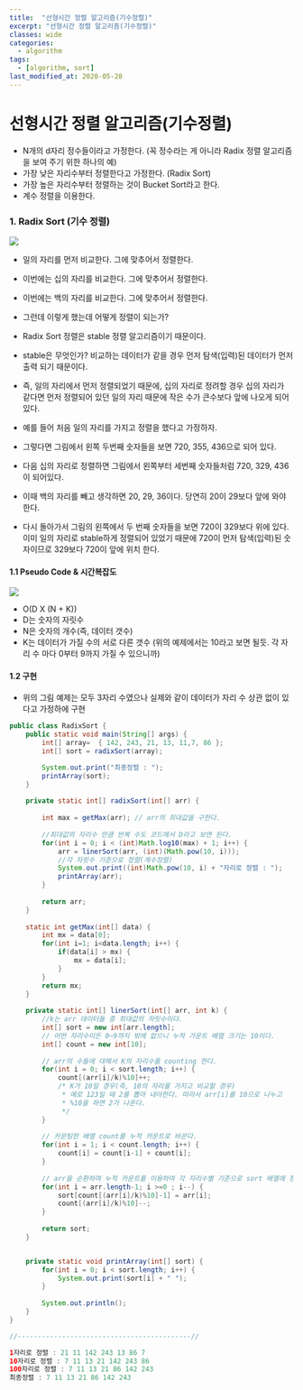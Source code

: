 ```yaml
---
title:  "선형시간 정렬 알고리즘(기수정렬)"
excerpt: "선형시간 정렬 알고리즘(기수정렬)"
classes: wide
categories:
  - algorithm
tags:
  - [algorithm, sort]
last_modified_at: 2020-05-28
---
```




# 선형시간 정렬 알고리즘(기수정렬)

* N개의 d자리 정수들이라고 가정한다. (꼭 정수라는 게 아니라 Radix 정렬 알고리즘을 보여 주기 위한 하나의 예)
* 가장 낮은 자리수부터 정렬한다고 가정한다. (Radix Sort)
* 가장 높은 자리수부터 정렬하는 것이 Bucket Sort라고 한다.
* 계수 정렬을 이용한다.



### 1. Radix Sort (기수 정렬)

![]({{site.url}}/assets/images/algo46.PNG)

* 일의 자리를 먼저 비교한다. 그에 맞추어서 정렬한다.
* 이번에는 십의 자리를 비교한다. 그에 맞추어서 정렬한다.
* 이번에는 백의 자리를 비교한다. 그에 맞추어서 정렬한다.
* 그런데 이렇게 했는데 어떻게 정렬이 되는가?

* Radix Sort 정렬은 stable 정렬 알고리즘이기 때문이다.
* stable은 무엇인가? 비교하는 데이터가 같을 경우 먼저 탐색(입력)된 데이터가 먼저 출력 되기 때문이다.
* 즉, 일의 자리에서 먼저 정렬되었기 때문에, 십의 자리로 정려할 경우 십의 자리가 같다면 먼저 정렬되어 있던 일의 자리 때문에 작은 수가 큰수보다 앞에 나오게 되어 있다.
* 예를 들어 처음 일의 자리를 가지고 정렬을 했다고 가정하자.
* 그렇다면 그림에서 왼쪽 두번째 숫자들을 보면 720, 355, 436으로 되어 있다.
* 다음 십의 자리로 정렬하면 그림에서 왼쪽부터 세번째 숫자들처럼 720, 329, 436이 되어있다.
* 이때 백의 자리를 빼고 생각하면 20, 29, 36이다. 당연히 20이 29보다 앞에 와야 한다.
* 다시 돌아가서 그림의 왼쪽에서 두 번째 숫자들을 보면 720이 329보다 위에 있다. 이미 일의 자리로 stable하게  정렬되어 있었기 때문에 720이 먼저 탐색(입력)된 숫자이므로 329보다 720이 앞에 위치 한다.



#### 1.1 Pseudo Code & 시간복잡도

![]({{site.url}}/assets/images/algo47.PNG)

* O(D X (N + K))
* D는 숫자의 자릿수
* N은 숫자의 개수(즉, 데이터 갯수)
* K는 데이터가 가질 수의 서로 다른 갯수 (위의 예제에서는 10라고 보면 될듯. 각 자리 수 마다 0부터 9까지 가질 수 있으니까)

#### 1.2 구현

* 위의 그림 예제는 모두 3자리 수였으나 실제와 같이 데이터가 자리 수 상관 없이 있다고 가정하에 구현

```java
public class RadixSort {
	public static void main(String[] args) {
		int[] array=  { 142, 243, 21, 13, 11,7, 86 };
		int[] sort = radixSort(array);

		System.out.print("최종정렬 : ");
		printArray(sort);
	}
	
	private static int[] radixSort(int[] arr) {
		
		int max = getMax(arr); // arr의 최대값을 구한다.
		
		//최대값의 자리수 만큼 반복 수도 코드에서 D라고 보면 된다.
		for(int i = 0; i < (int)Math.log10(max) + 1; i++) {
			arr = linerSort(arr, (int)(Math.pow(10, i)));
			//각 자릿수 기준으로 정렬(계수정렬)
			System.out.print((int)Math.pow(10, i) + "자리로 정렬 : ");
			printArray(arr);
		}
		
		return arr;
	}
	
	static int getMax(int[] data) {
		int mx = data[0];
		for(int i=1; i<data.length; i++) {
			if(data[i] > mx) {
				mx = data[i];
			}
		}
		return mx;
	}
	
	private static int[] linerSort(int[] arr, int k) {
		//k는 arr 데이터들 중 최대값의 자릿수이다.
		int[] sort = new int[arr.length];
		// 어떤 자리수이든 0~9까지 밖에 없으니 누적 가운트 배열 크기는 10이다.
		int[] count = new int[10];
		
		// arr의 수들에 대해서 K의 자리수를 counting 한다.
		for(int i = 0; i < sort.length; i++) {
			count[(arr[i]/k)%10]++;
			/* K가 10일 경우(즉, 10의 자리를 가지고 비교할 경우)
			 * 예로 123일 때 2를 뽑아 내야한다. 따라서 arr[i]를 10으로 나누고
			 * %10을 하면 2가 나온다.
			 */
		}
		
		// 카운팅한 배열 count를 누적 카운트로 바꾼다.
		for(int i = 1; i < count.length; i++) {
			count[i] = count[i-1] + count[i];
		}
		
		// arr을 순환하며 누적 카운트를 이용하여 각 자리수별 기준으로 sort 배열에 정렬한다.
		for(int i = arr.length-1; i >=0 ; i--) {
			sort[count[(arr[i]/k)%10]-1] = arr[i];
			count[(arr[i]/k)%10]--;
		}
		
		return sort;
	}


	private static void printArray(int[] sort) {
		for(int i = 0; i < sort.length; i++) {
			System.out.print(sort[i] + " ");
		}
		
		System.out.println();
	}
}

//-------------------------------------------//

1자리로 정렬 : 21 11 142 243 13 86 7 
10자리로 정렬 : 7 11 13 21 142 243 86 
100자리로 정렬 : 7 11 13 21 86 142 243 
최종정렬 : 7 11 13 21 86 142 243 
```

